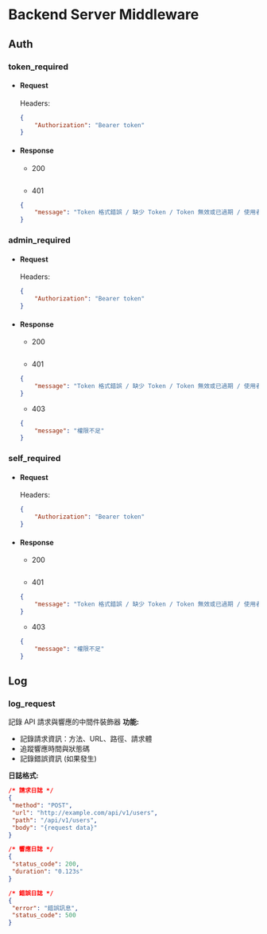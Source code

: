 # Backend Server Middleware

## Auth

### token_required
+ #### Request
    Headers:
    ```json
    {
        "Authorization": "Bearer token"
    }
    ```
+ #### Response
    - 200
    ```json
    ```

    - 401
    ```json
    {
        "message": "Token 格式錯誤 / 缺少 Token / Token 無效或已過期 / 使用者不存在"
    }
    ```
### admin_required
+ #### Request
    Headers:
    ```json
    {
        "Authorization": "Bearer token"
    }
    ```
+ #### Response
    - 200
    ```json
    ```
    
    - 401
    ```json
    {
        "message": "Token 格式錯誤 / 缺少 Token / Token 無效或已過期 / 使用者不存在"
    }
    ```
    
    - 403
    ```json
    {
        "message": "權限不足"
    }
    ```

### self_required
+ #### Request
    Headers:
    ```json
    {
        "Authorization": "Bearer token"
    }
    ```
+ #### Response
    - 200
    ```json
    ```
    
    - 401
    ```json
    {
        "message": "Token 格式錯誤 / 缺少 Token / Token 無效或已過期 / 使用者不存在"
    }
    ```
    
    - 403
    ```json
    {
        "message": "權限不足"
    }
    ```
## Log
### log_request
記錄 API 請求與響應的中間件裝飾器
**功能:**
- 記錄請求資訊：方法、URL、路徑、請求體
- 追蹤響應時間與狀態碼
- 記錄錯誤資訊 (如果發生)

**日誌格式:**
```json
/* 請求日誌 */
{
 "method": "POST",
 "url": "http://example.com/api/v1/users",
 "path": "/api/v1/users",
 "body": "{request data}"
}

/* 響應日誌 */
{
 "status_code": 200,
 "duration": "0.123s"
}

/* 錯誤日誌 */
{
 "error": "錯誤訊息",
 "status_code": 500
}
```